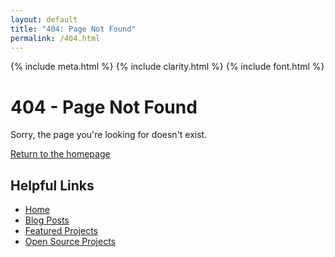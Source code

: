 ```yaml
---
layout: default
title: "404: Page Not Found"
permalink: /404.html
---
```


{% include meta.html %}
{% include clarity.html %}
{% include font.html %}

# 404 - Page Not Found

Sorry, the page you're looking for doesn't exist.

[Return to the homepage](/)

## Helpful Links

* [Home](/)
* [Blog Posts](#posts)
* [Featured Projects](clients.md)
* [Open Source Projects](#open-source-projects)
